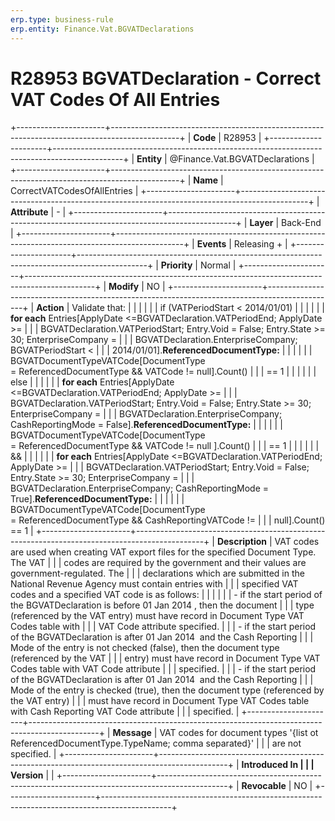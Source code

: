 ```yaml
---
erp.type: business-rule
erp.entity: Finance.Vat.BGVATDeclarations
---
```


# R28953 BGVATDeclaration - Correct VAT Codes Of All Entries
+----------------------+-----------------------------------------------------------------------------------------------+
| **Code**             | R28953                                                                                        |
+----------------------+-----------------------------------------------------------------------------------------------+
| **Entity**           | @Finance.Vat.BGVATDeclarations                                                                              |
+----------------------+-----------------------------------------------------------------------------------------------+
| **Name**             | CorrectVATCodesOfAllEntries                                                                   |
+----------------------+-----------------------------------------------------------------------------------------------+
| **Attribute**        | \-                                                                                            |
+----------------------+-----------------------------------------------------------------------------------------------+
| **Layer**            | Back-End                                                                                      |
+----------------------+-----------------------------------------------------------------------------------------------+
| **Events**           | Releasing +                                                                                   |
+----------------------+-----------------------------------------------------------------------------------------------+
| **Priority**         | Normal                                                                                        |
+----------------------+-----------------------------------------------------------------------------------------------+
| **Modify**           | NO                                                                                            |
+----------------------+-----------------------------------------------------------------------------------------------+
| **Action**           | Validate that:                                                                                |
|                      |                                                                                               |
|                      | if (VATPeriodStart \< 2014/01/01)                                                             |
|                      |                                                                                               |
|                      | **for each** Entries\[ApplyDate \<=BGVATDeclaration.VATPeriodEnd; ApplyDate \>=               |
|                      | BGVATDeclaration.VATPeriodStart; Entry.Void = False; Entry.State \>= 30; EnterpriseCompany =  |
|                      | BGVATDeclaration.EnterpriseCompany; BGVATPeriodStart \<                                       |
|                      | 2014/01/01\].**ReferencedDocumentType:**                                                      |
|                      |                                                                                               |
|                      | BGVATDocumentTypeVATCode\[DocumentType = ReferencedDocumentType && VATCode != null\].Count()  |
|                      | == 1                                                                                          |
|                      |                                                                                               |
|                      | else                                                                                          |
|                      |                                                                                               |
|                      | **for each** Entries\[ApplyDate \<=BGVATDeclaration.VATPeriodEnd; ApplyDate \>=               |
|                      | BGVATDeclaration.VATPeriodStart; Entry.Void = False; Entry.State \>= 30; EnterpriseCompany =  |
|                      | BGVATDeclaration.EnterpriseCompany; CashReportingMode = False\].**ReferencedDocumentType:**   |
|                      |                                                                                               |
|                      | BGVATDocumentTypeVATCode\[DocumentType = ReferencedDocumentType && VATCode != null \].Count() |
|                      | == 1                                                                                          |
|                      |                                                                                               |
|                      | &&                                                                                            |
|                      |                                                                                               |
|                      | **for each** Entries\[ApplyDate \<=BGVATDeclaration.VATPeriodEnd; ApplyDate \>=               |
|                      | BGVATDeclaration.VATPeriodStart; Entry.Void = False; Entry.State \>= 30; EnterpriseCompany =  |
|                      | BGVATDeclaration.EnterpriseCompany; CashReportingMode = True\].**ReferencedDocumentType:**    |
|                      |                                                                                               |
|                      | BGVATDocumentTypeVATCode\[DocumentType = ReferencedDocumentType && CashReportingVATCode !=    |
|                      | null\].Count() == 1                                                                           |
+----------------------+-----------------------------------------------------------------------------------------------+
| **Description**      | VAT codes are used when creating VAT export files for the specified Document Type. The VAT    |
|                      | codes are required by the government and their values are government-regulated. The           |
|                      | declarations which are submitted in the National Revenue Agency must contain entries with     |
|                      | specified VAT codes and a specified VAT code is as follows:                                   |
|                      |                                                                                               |
|                      | -   if the start period of the BGVATDeclaration is before 01 Jan 2014 , then the document     |
|                      |     type (referenced by the VAT entry) must have record in Document Type VAT Codes table with |
|                      |     VAT Code attribute specified.                                                             |
|                      | -   if the start period of the BGVATDeclaration is after 01 Jan 2014  and the Cash Reporting  |
|                      |     Mode of the entry is not checked (false), then the document type (referenced by the VAT   |
|                      |     entry) must have record in Document Type VAT Codes table with VAT Code attribute          |
|                      |     specified.                                                                                |
|                      | -   if the start period of the BGVATDeclaration is after 01 Jan 2014  and the Cash Reporting  |
|                      |     Mode of the entry is checked (true), then the document type (referenced by the VAT entry) |
|                      |     must have record in Document Type VAT Codes table with Cash Reporting VAT Code attribute  |
|                      |     specified.                                                                                |
+----------------------+-----------------------------------------------------------------------------------------------+
| **Message**          | VAT codes for document types \'{list ot ReferencedDocumentType.TypeName; comma separated}\'   |
|                      | are not specified.                                                                            |
+----------------------+-----------------------------------------------------------------------------------------------+
| **Introduced In      |                                                                                               |
| Version**            |                                                                                               |
+----------------------+-----------------------------------------------------------------------------------------------+
| **Revocable**        | NO                                                                                            |
+----------------------+-----------------------------------------------------------------------------------------------+

  

  

  
